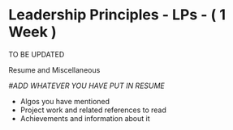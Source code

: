 # Leadership Principles - LPs - ( 1 Week )

TO BE UPDATED

Resume and Miscellaneous

_#ADD WHATEVER YOU HAVE PUT IN RESUME_

- Algos you have mentioned
- Project work and related references to read
- Achievements and information about it
